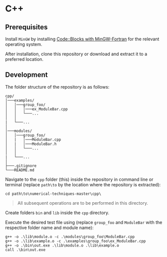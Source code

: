 # C++

## Prerequisites

Install `MinGW` by installing [Code::Blocks with MinGW-Fortran](http://www.codeblocks.org/downloads/26) for the relevant operating system.

After installation, clone this repository or download and extract it to a preferred location.

## Development

The folder structure of the repository is as follows:

```
cpp/
│───examples/
│   │───group_foo/
│   │   │───ex_ModuleBar.cpp
│   │   └───...
│   │   
|   └───...
│   
│───modules/
│   │───group_foo/
│   |   │───ModuleBar.cpp
│   |   │───ModuleBar.h
│   │   └───...
│   │   
|   └───...
│
├───.gitignore
└───README.md
```

Navigate to the `cpp` folder (this) inside the repository in command line or terminal (replace `path\to` by the location where the repository is extracted):
```
cd path\to\numerical-techniques-master\cpp\
```

> All subsequent operations are to be performed in this directory.

Create folders `bin` and `lib` inside the `cpp` directory.

Execute the desired test file using (replace `group_foo` and `ModuleBar` with the respective folder name and module name):
```
g++ -o .\lib\module.o -c .\modules\group_foo\ModuleBar.cpp
g++ -o .\lib\example.o -c .\examples\group_foo\ex_ModuleBar.cpp
g++ -o .\bin\out.exe .\lib\module.o .\lib\example.o
call .\bin\out.exe
```
